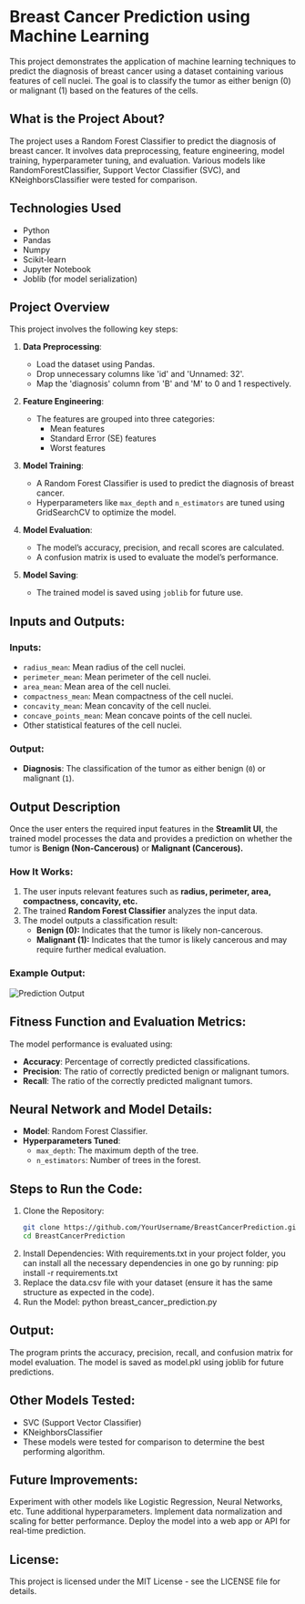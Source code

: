 # Breast Cancer Prediction using Machine Learning

This project demonstrates the application of machine learning techniques to predict the diagnosis of breast cancer using a dataset containing various features of cell nuclei. The goal is to classify the tumor as either benign (0) or malignant (1) based on the features of the cells.

## What is the Project About?

The project uses a Random Forest Classifier to predict the diagnosis of breast cancer. It involves data preprocessing, feature engineering, model training, hyperparameter tuning, and evaluation. Various models like RandomForestClassifier, Support Vector Classifier (SVC), and KNeighborsClassifier were tested for comparison.

## Technologies Used
- Python
- Pandas
- Numpy
- Scikit-learn
- Jupyter Notebook
- Joblib (for model serialization)

## Project Overview
This project involves the following key steps:
1. **Data Preprocessing**: 
   - Load the dataset using Pandas.
   - Drop unnecessary columns like 'id' and 'Unnamed: 32'.
   - Map the 'diagnosis' column from 'B' and 'M' to 0 and 1 respectively.
   
2. **Feature Engineering**: 
   - The features are grouped into three categories: 
     - Mean features
     - Standard Error (SE) features
     - Worst features
   
3. **Model Training**: 
   - A Random Forest Classifier is used to predict the diagnosis of breast cancer.
   - Hyperparameters like `max_depth` and `n_estimators` are tuned using GridSearchCV to optimize the model.

4. **Model Evaluation**:
   - The model’s accuracy, precision, and recall scores are calculated.
   - A confusion matrix is used to evaluate the model’s performance.
   
5. **Model Saving**:
   - The trained model is saved using `joblib` for future use.

## Inputs and Outputs:

### Inputs:
- `radius_mean`: Mean radius of the cell nuclei.
- `perimeter_mean`: Mean perimeter of the cell nuclei.
- `area_mean`: Mean area of the cell nuclei.
- `compactness_mean`: Mean compactness of the cell nuclei.
- `concavity_mean`: Mean concavity of the cell nuclei.
- `concave_points_mean`: Mean concave points of the cell nuclei.
- Other statistical features of the cell nuclei.

### Output:
- **Diagnosis**: The classification of the tumor as either benign (`0`) or malignant (`1`).
## Output Description  

Once the user enters the required input features in the **Streamlit UI**, the trained model processes the data and provides a prediction on whether the tumor is **Benign (Non-Cancerous)** or **Malignant (Cancerous).**  

### How It Works:
1. The user inputs relevant features such as **radius, perimeter, area, compactness, concavity, etc.**  
2. The trained **Random Forest Classifier** analyzes the input data.  
3. The model outputs a classification result:  
   - **Benign (0):** Indicates that the tumor is likely non-cancerous.  
   - **Malignant (1):** Indicates that the tumor is likely cancerous and may require further medical evaluation.  

### Example Output:
![Prediction Output](image/output.png)


## Fitness Function and Evaluation Metrics:
The model performance is evaluated using:
- **Accuracy**: Percentage of correctly predicted classifications.
- **Precision**: The ratio of correctly predicted benign or malignant tumors.
- **Recall**: The ratio of the correctly predicted malignant tumors.

## Neural Network and Model Details:
- **Model**: Random Forest Classifier.
- **Hyperparameters Tuned**:
  - `max_depth`: The maximum depth of the tree.
  - `n_estimators`: Number of trees in the forest.

## Steps to Run the Code:
1. Clone the Repository:
   ```bash
   git clone https://github.com/YourUsername/BreastCancerPrediction.git
   cd BreastCancerPrediction

2. Install Dependencies: With requirements.txt in your project folder, you can install all the necessary dependencies in one go by running:
pip install -r requirements.txt
3. Replace the data.csv file with your dataset (ensure it has the same structure as expected in the code).
4. Run the Model:
python breast_cancer_prediction.py
## Output:

The program prints the accuracy, precision, recall, and confusion matrix for model evaluation.
The model is saved as model.pkl using joblib for future predictions.
## Other Models Tested:

* SVC (Support Vector Classifier)
* KNeighborsClassifier
* These models were tested for comparison to determine the best performing algorithm.

## Future Improvements:

Experiment with other models like Logistic Regression, Neural Networks, etc.
Tune additional hyperparameters.
Implement data normalization and scaling for better performance.
Deploy the model into a web app or API for real-time prediction.
## License:

This project is licensed under the MIT License - see the LICENSE file for details.